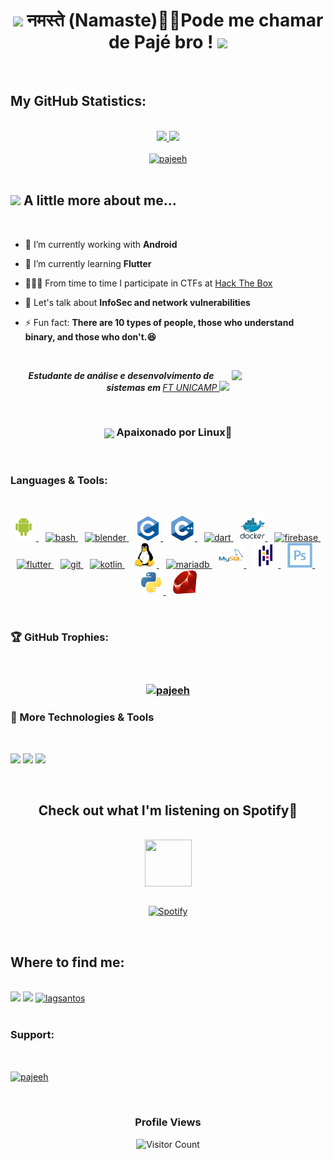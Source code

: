 <!-- Div para Title -->
<div align="center">
<h1 align="center">
<img src="https://i.gifer.com/XlO7.gif" width="45"/> नमस्ते (Namaste)🙏🏽Pode me chamar de Pajé bro ! <img src="https://i.gifer.com/WG8Q.gif" width="40"></h1>
</div>
<br/>

<h2 align="left"><strong>My GitHub Statistics:</strong></h2>
<br/>
<div align="center">

<a href="https://github.com/pajeeh">


<!--<br/> -->
<img height="200em" src="https://github-readme-stats.vercel.app/api?username=pajeeh&include_all_commits=true&show_icons=true&theme=merko&hide_border=false&border_color=00FF00&title_color=39FF14&text_color=32CD32&custom_title=Paj%C3%A9%20GitHub%20Stats"/>  
  
<img height="200em" src="https://github-readme-stats.vercel.app/api/top-langs/?username=pajeeh&include_all_commits=true&show_icons=true&layout=compact&langs_count=10&theme=merko&hide_border=false&border_color=00FF00&title_color=39FF14&text_color=32CD32"/>
</a>
</div>

<br/>

<div align="center">
<a href="https://github.com/pajeeh">
<img height="180em" src="https://github-readme-streak-stats.herokuapp.com?user=pajeeh&theme=hacker&date_format=j%20M%5B%20Y%5D&border=00FF00&fire=00FF00&ring=30D711" alt="pajeeh"/>
</a>
</div>
<br/>

## <img src="https://media.giphy.com/media/VgCDAzcKvsR6OM0uWg/giphy.gif" width="50"> A little more about me... 
<br/>

- 🔭 I’m currently working with **Android**

- 🌱 I’m currently learning **Flutter**

- 👨🏽‍💻 From time to time I participate in CTFs at [Hack The Box](https://app.hackthebox.com/users/393868)

- 💬 Let's talk about **InfoSec and network vulnerabilities**

- ⚡ Fun fact: **There are 10 types of people, those who understand binary, and those who don't.😆**

<br/>

<div><img align='right' src="https://media.giphy.com/media/M9gbBd9nbDrOTu1Mqx/giphy.gif" width="150">
<p align="center"><em><strong>Estudante de análise e desenvolvimento de sistemas em </strong><a href="https://www.ft.unicamp.br/">FT UNICAMP
</a><img src="https://media.giphy.com/media/WUlplcMpOCEmTGBtBW/giphy.gif" width="30"> 
</em></p>
<br/>

<h3 align="center"><img align="center" src="https://www.svgrepo.com/show/184138/linux.svg" width="30"/> Apaixonado por Linux💖 </h3>

<br/>
<div align="center">
<h3 align="left"><strong>Languages & Tools:</strong></h3>
<br/>
<p align="center"> 
<a href="https://developer.android.com" target="_blank" rel="noreferrer"> <img src="https://raw.githubusercontent.com/devicons/devicon/master/icons/android/android-original-wordmark.svg" alt="android" width="40" height="40"/> </a>&ensp;
<a href="https://www.gnu.org/software/bash/" target="_blank" rel="noreferrer"> <img src="https://www.vectorlogo.zone/logos/gnu_bash/gnu_bash-icon.svg" alt="bash" width="40" height="40"/> </a>&ensp;
<a href="https://www.blender.org/" target="_blank" rel="noreferrer"> <img src="https://download.blender.org/branding/community/blender_community_badge_white.svg" alt="blender" width="40" height="40"/> </a>&ensp;
<a href="https://www.cprogramming.com/" target="_blank" rel="noreferrer"> <img src="https://raw.githubusercontent.com/devicons/devicon/master/icons/c/c-original.svg" alt="c" width="40" height="40"/> </a>&ensp;
<a href="https://www.w3schools.com/cpp/" target="_blank" rel="noreferrer"> <img src="https://raw.githubusercontent.com/devicons/devicon/master/icons/cplusplus/cplusplus-original.svg" alt="cplusplus" width="40" height="40"/> </a>&ensp;
<a href="https://dart.dev" target="_blank" rel="noreferrer"> <img src="https://www.vectorlogo.zone/logos/dartlang/dartlang-icon.svg" alt="dart" width="40" height="40"/> </a>&ensp;
<a href="https://www.docker.com/" target="_blank" rel="noreferrer"> <img src="https://raw.githubusercontent.com/devicons/devicon/master/icons/docker/docker-original-wordmark.svg" alt="docker" width="40" height="40"/> </a>&ensp;
<a href="https://firebase.google.com/" target="_blank" rel="noreferrer"> <img src="https://www.vectorlogo.zone/logos/firebase/firebase-icon.svg" alt="firebase" width="40" height="40"/> </a>&ensp;
<a href="https://flutter.dev" target="_blank" rel="noreferrer"> <img src="https://www.vectorlogo.zone/logos/flutterio/flutterio-icon.svg" alt="flutter" width="40" height="40"/> </a>&ensp;
<a href="https://git-scm.com/" target="_blank" rel="noreferrer"> <img src="https://www.vectorlogo.zone/logos/git-scm/git-scm-icon.svg" alt="git" width="40" height="40"/> </a>&ensp;
<a href="https://kotlinlang.org" target="_blank" rel="noreferrer"> <img src="https://www.vectorlogo.zone/logos/kotlinlang/kotlinlang-icon.svg" alt="kotlin" width="40" height="40"/> </a>&ensp;
<a href="https://www.linux.org/" target="_blank" rel="noreferrer"> <img src="https://raw.githubusercontent.com/devicons/devicon/master/icons/linux/linux-original.svg" alt="linux" width="40" height="40"/> </a>&ensp;
<a href="https://mariadb.org/" target="_blank" rel="noreferrer"> <img src="https://www.vectorlogo.zone/logos/mariadb/mariadb-icon.svg" alt="mariadb" width="40" height="40"/> </a>&ensp;
<a href="https://www.mysql.com/" target="_blank" rel="noreferrer"> <img src="https://raw.githubusercontent.com/devicons/devicon/master/icons/mysql/mysql-original-wordmark.svg" alt="mysql" width="40" height="40"/> </a>&ensp;
<a href="https://pandas.pydata.org/" target="_blank" rel="noreferrer"> <img src="https://raw.githubusercontent.com/devicons/devicon/2ae2a900d2f041da66e950e4d48052658d850630/icons/pandas/pandas-original.svg" alt="pandas" width="40" height="40"/> </a>&ensp;
<a href="https://www.photoshop.com/en" target="_blank" rel="noreferrer"> <img src="https://raw.githubusercontent.com/devicons/devicon/master/icons/photoshop/photoshop-line.svg" alt="photoshop" width="40" height="40"/> </a>&ensp;
<a href="https://www.python.org" target="_blank" rel="noreferrer"> <img src="https://raw.githubusercontent.com/devicons/devicon/master/icons/python/python-original.svg" alt="python" width="40" height="40"/> </a>&ensp;
<a href="https://www.ruby-lang.org/en/" target="_blank" rel="noreferrer"> <img src="https://raw.githubusercontent.com/devicons/devicon/master/icons/ruby/ruby-original.svg" alt="ruby" width="40" height="40"/> </a>
</p>
</div>

<br/>

<div align="left" style="display: inline_block">
<h3><strong>🏆 GitHub Trophies:</strong><h3>
<br/>

<p align="center"> <a href="https://github.com/ryo-ma/github-profile-trophy"><img src="https://github-profile-trophy.vercel.app/?username=pajeeh&theme=matrix&column=4&margin-w=15&margin-h=15" alt="pajeeh" /></a> 
</p>
</div>

<h3><strong>🔧 More Technologies & Tools</strong></h3>

<div align="left" style="display:inline_block"><br>

![](https://img.shields.io/badge/OS-Linux-informational?style=flat&logo=linux&logoColor=white&color=6aa6f8)
![](https://img.shields.io/badge/Editor-VS_Code-informational?style=flat&logo=visual-studio-code&logoColor=white&color=6aa6f8)
![](https://img.shields.io/badge/Tools-GitHub-informational?style=flat&logo=github&logoColor=white&color=6aa6f8)
</div>

<br/>

<!-- Div para Spotify -->
<div align="center">
<h2 align="center"> <strong>Check out what I'm listening on Spotify🎵</strong></h2>

<br/>

<a href="https://open.spotify.com/user/t7jdtrhmk7joivnm2cdd3c9py">
<img align="center" height="75" width="75" src="https://www.svgrepo.com/show/217778/spotify.svg">
</a>
<br/><br/>

[![Spotify](https://novatorem-pajeeh.vercel.app/api/spotify?background_color=0d1117&border_color=00FF00&)](https://open.spotify.com/user/t7jdtrhmk7joivnm2cdd3c9py)
</div>
<br/>


<h2 align="left"><strong>Where to find me:</strong></h2>
<br/>
<!-- Div para Mídias Sociais. Deve ficar no final do readme -->
<div >
<a href="https://github.com/pajeeh" target="blank"><img src="https://img.shields.io/badge/GitHub-100000?style=for-the-badge&logo=github&logoColor=white"></a>
<a href="https://instagram.com/_pajeeh" target="blank"><img src="https://img.shields.io/badge/Instagram-E4405F?style=for-the-badge&logo=instagram&logoColor=white"></a>
<a href="https://linkedin.com/in/lagsantos" target="blank"><img src="https://img.shields.io/badge/LinkedIn-0077B5?style=for-the-badge&logo=linkedin&logoColor=white" alt="lagsantos"></a>
</div>
<br/>

<div>
<h3 align="left"><strong>Support:</strong></h3>
<br/>
<p><a href="https://www.buymeacoffee.com/pajeeh"> <img align="center" src="https://cdn.buymeacoffee.com/buttons/v2/default-yellow.png" height="50" width="200" alt="pajeeh"/></a></p>
</div>
<br/>


<div align="center">
<h3 align="center"><strong>Profile Views</strong></h3>

![Visitor Count](https://profile-counter.glitch.me/pajeeh/count.svg)

</div>
